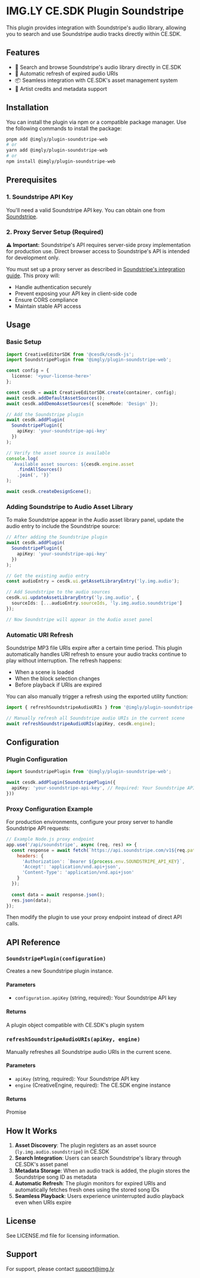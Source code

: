 # IMG.LY CE.SDK Plugin Soundstripe

This plugin provides integration with Soundstripe's audio library, allowing you to search and use Soundstripe audio tracks directly within CE.SDK.

## Features

- 🎵 Search and browse Soundstripe's audio library directly in CE.SDK
- 🔄 Automatic refresh of expired audio URIs
- 📦 Seamless integration with CE.SDK's asset management system
- 🎨 Artist credits and metadata support

## Installation

You can install the plugin via npm or a compatible package manager. Use the following commands to install the package:

```bash
pnpm add @imgly/plugin-soundstripe-web
# or
yarn add @imgly/plugin-soundstripe-web
# or
npm install @imgly/plugin-soundstripe-web
```

## Prerequisites

### 1. Soundstripe API Key
You'll need a valid Soundstripe API key. You can obtain one from [Soundstripe](https://soundstripe.com/).

### 2. Proxy Server Setup (Required)
**⚠️ Important:** Soundstripe's API requires server-side proxy implementation for production use. Direct browser access to Soundstripe's API is intended for development only.

You must set up a proxy server as described in [Soundstripe's integration guide](https://docs.soundstripe.com/docs/integrating-soundstripes-content-into-your-application). This proxy will:
- Handle authentication securely
- Prevent exposing your API key in client-side code
- Ensure CORS compliance
- Maintain stable API access

## Usage

### Basic Setup

```typescript
import CreativeEditorSDK from '@cesdk/cesdk-js';
import SoundstripePlugin from '@imgly/plugin-soundstripe-web';

const config = {
  license: '<your-license-here>'
};

const cesdk = await CreativeEditorSDK.create(container, config);
await cesdk.addDefaultAssetSources();
await cesdk.addDemoAssetSources({ sceneMode: 'Design' });

// Add the Soundstripe plugin
await cesdk.addPlugin(
  SoundstripePlugin({
    apiKey: 'your-soundstripe-api-key'
  })
);

// Verify the asset source is available
console.log(
  `Available asset sources: ${cesdk.engine.asset
    .findAllSources()
    .join(', ')}`
);

await cesdk.createDesignScene();
```

### Adding Soundstripe to Audio Asset Library

To make Soundstripe appear in the Audio asset library panel, update the audio entry to include the Soundstripe source:

```typescript
// After adding the Soundstripe plugin
await cesdk.addPlugin(
  SoundstripePlugin({
    apiKey: 'your-soundstripe-api-key'
  })
);

// Get the existing audio entry
const audioEntry = cesdk.ui.getAssetLibraryEntry('ly.img.audio');

// Add Soundstripe to the audio sources
cesdk.ui.updateAssetLibraryEntry('ly.img.audio', {
  sourceIds: [...audioEntry.sourceIds, 'ly.img.audio.soundstripe']
});

// Now Soundstripe will appear in the Audio asset panel
```

### Automatic URI Refresh

Soundstripe MP3 file URIs expire after a certain time period. This plugin automatically handles URI refresh to ensure your audio tracks continue to play without interruption. The refresh happens:
- When a scene is loaded
- When the block selection changes
- Before playback if URIs are expired

You can also manually trigger a refresh using the exported utility function:

```typescript
import { refreshSoundstripeAudioURIs } from '@imgly/plugin-soundstripe-web';

// Manually refresh all Soundstripe audio URIs in the current scene
await refreshSoundstripeAudioURIs(apiKey, cesdk.engine);
```

## Configuration

### Plugin Configuration

```typescript
import SoundstripePlugin from '@imgly/plugin-soundstripe-web';

await cesdk.addPlugin(SoundstripePlugin({
  apiKey: 'your-soundstripe-api-key', // Required: Your Soundstripe API key
}))
```

### Proxy Configuration Example

For production environments, configure your proxy server to handle Soundstripe API requests:

```javascript
// Example Node.js proxy endpoint
app.use('/api/soundstripe', async (req, res) => {
  const response = await fetch(`https://api.soundstripe.com/v1${req.path}`, {
    headers: {
      'Authorization': `Bearer ${process.env.SOUNDSTRIPE_API_KEY}`,
      'Accept': 'application/vnd.api+json',
      'Content-Type': 'application/vnd.api+json'
    }
  });
  
  const data = await response.json();
  res.json(data);
});
```

Then modify the plugin to use your proxy endpoint instead of direct API calls.

## API Reference

### `SoundstripePlugin(configuration)`

Creates a new Soundstripe plugin instance.

#### Parameters
- `configuration.apiKey` (string, required): Your Soundstripe API key

#### Returns
A plugin object compatible with CE.SDK's plugin system

### `refreshSoundstripeAudioURIs(apiKey, engine)`

Manually refreshes all Soundstripe audio URIs in the current scene.

#### Parameters
- `apiKey` (string, required): Your Soundstripe API key
- `engine` (CreativeEngine, required): The CE.SDK engine instance

#### Returns
Promise<void>

## How It Works

1. **Asset Discovery**: The plugin registers as an asset source (`ly.img.audio.soundstripe`) in CE.SDK
2. **Search Integration**: Users can search Soundstripe's library through CE.SDK's asset panel
3. **Metadata Storage**: When an audio track is added, the plugin stores the Soundstripe song ID as metadata
4. **Automatic Refresh**: The plugin monitors for expired URIs and automatically fetches fresh ones using the stored song IDs
5. **Seamless Playback**: Users experience uninterrupted audio playback even when URIs expire

## License

See LICENSE.md file for licensing information.

## Support

For support, please contact support@img.ly
